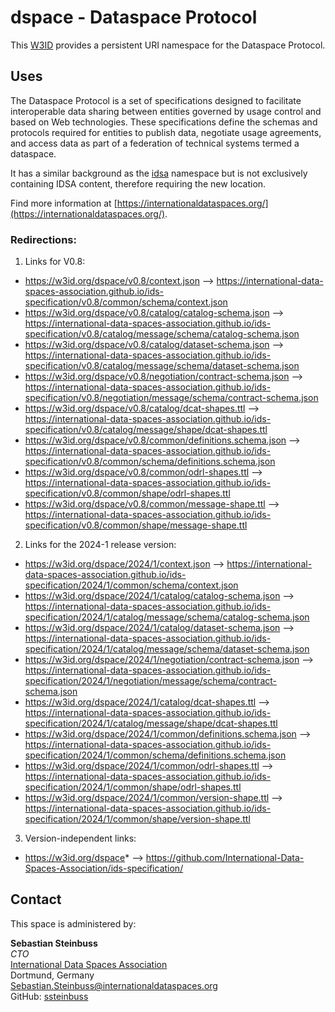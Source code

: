 # dspace - Dataspace Protocol

This [W3ID](https://w3id.org) provides a persistent URI namespace for the Dataspace Protocol.

## Uses

The Dataspace Protocol is a set of specifications designed to facilitate interoperable data sharing between entities governed by usage control and based on Web technologies. These specifications define the schemas and protocols required for entities to publish data, negotiate usage agreements, and access data as part of a federation of technical systems termed a dataspace.

It has a similar background as the [idsa](../idsa/) namespace but is not exclusively containing IDSA content, therefore requiring the new location.

Find more information at [https://internationaldataspaces.org/](https://internationaldataspaces.org/).


### Redirections:
1. Links for V0.8:
* https://w3id.org/dspace/v0.8/context.json --> https://international-data-spaces-association.github.io/ids-specification/v0.8/common/schema/context.json
* https://w3id.org/dspace/v0.8/catalog/catalog-schema.json --> https://international-data-spaces-association.github.io/ids-specification/v0.8/catalog/message/schema/catalog-schema.json
* https://w3id.org/dspace/v0.8/catalog/dataset-schema.json --> https://international-data-spaces-association.github.io/ids-specification/v0.8/catalog/message/schema/dataset-schema.json
* https://w3id.org/dspace/v0.8/negotiation/contract-schema.json --> https://international-data-spaces-association.github.io/ids-specification/v0.8/negotiation/message/schema/contract-schema.json
* https://w3id.org/dspace/v0.8/catalog/dcat-shapes.ttl --> https://international-data-spaces-association.github.io/ids-specification/v0.8/catalog/message/shape/dcat-shapes.ttl
* https://w3id.org/dspace/v0.8/common/definitions.schema.json --> https://international-data-spaces-association.github.io/ids-specification/v0.8/common/schema/definitions.schema.json
* https://w3id.org/dspace/v0.8/common/odrl-shapes.ttl --> https://international-data-spaces-association.github.io/ids-specification/v0.8/common/shape/odrl-shapes.ttl
* https://w3id.org/dspace/v0.8/common/message-shape.ttl --> https://international-data-spaces-association.github.io/ids-specification/v0.8/common/shape/message-shape.ttl

2. Links for the 2024-1 release version:
* https://w3id.org/dspace/2024/1/context.json --> https://international-data-spaces-association.github.io/ids-specification/2024/1/common/schema/context.json
* https://w3id.org/dspace/2024/1/catalog/catalog-schema.json --> https://international-data-spaces-association.github.io/ids-specification/2024/1/catalog/message/schema/catalog-schema.json
* https://w3id.org/dspace/2024/1/catalog/dataset-schema.json --> https://international-data-spaces-association.github.io/ids-specification/2024/1/catalog/message/schema/dataset-schema.json
* https://w3id.org/dspace/2024/1/negotiation/contract-schema.json --> https://international-data-spaces-association.github.io/ids-specification/2024/1/negotiation/message/schema/contract-schema.json
* https://w3id.org/dspace/2024/1/catalog/dcat-shapes.ttl --> https://international-data-spaces-association.github.io/ids-specification/2024/1/catalog/message/shape/dcat-shapes.ttl
* https://w3id.org/dspace/2024/1/common/definitions.schema.json --> https://international-data-spaces-association.github.io/ids-specification/2024/1/common/schema/definitions.schema.json
* https://w3id.org/dspace/2024/1/common/odrl-shapes.ttl --> https://international-data-spaces-association.github.io/ids-specification/2024/1/common/shape/odrl-shapes.ttl
* https://w3id.org/dspace/2024/1/common/version-shape.ttl --> https://international-data-spaces-association.github.io/ids-specification/2024/1/common/shape/version-shape.ttl


3. Version-independent links:
* https://w3id.org/dspace* --> https://github.com/International-Data-Spaces-Association/ids-specification/


## Contact

This space is administered by:  

**Sebastian Steinbuss**  
*CTO*  
[International Data Spaces Association](https://internationaldataspaces.org/)  
Dortmund, Germany  
<Sebastian.Steinbuss@internationaldataspaces.org>  
GitHub: [ssteinbuss](https://github.com/ssteinbuss)
